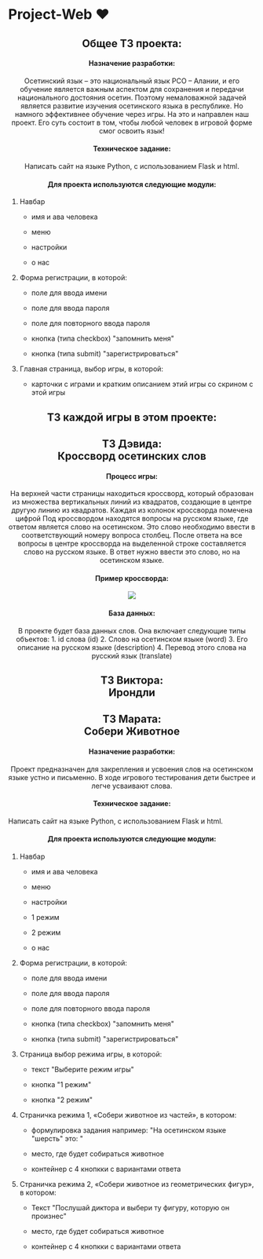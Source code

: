 # Project-Web ❤️

<h2 align="center">
Общее ТЗ проекта:
</h2>


<h4 align="center"> 
Назначение разработки:
</h4>

<p align="center">
Осетинский язык – это национальный язык РСО – Алании, и его обучение является важным аспектом для сохранения и передачи национального достояния осетин. Поэтому немаловажной задачей является развитие изучения осетинского языка в республике. Но намного эффективнее обучение через игры. На это и направлен наш проект. Его суть состоит в том, чтобы любой человек в игровой форме смог освоить язык!
</p>

<h4 align="center">
Техническое задание:
</h4>

<p align="center">
Написать сайт на языке Python, с использованием Flask и html.
</p>

<h4 align="center">
Для проекта используются следующие модули:
</h4>

<ol>
    <li>
        <p>Навбар</p>
        <ul>
            <li>
                <p>имя и ава человека</p>
            </li>
            <li>
                <p>меню</p>
            </li>
             <li>
                <p>настройки</p>
            </li>
             <li>
                <p>о нас</p>
            </li>
        </ul>
    </li>
    <li>
        <p>Форма регистрации, в которой:</p>
        <ul>
            <li>
                <p>поле для ввода имени</p>
            </li>
            <li>
                <p>поле для ввода пароля</p>
            </li>
            <li>
                <p>поле для повторного ввода пароля</p>
            </li>
            <li>
                <p>кнопка (типа checkbox) "запомнить меня"</p>
            </li>
            <li>
                <p>кнопка (типа submit) "зарегистрироваться"</p>
            </li>
        </ul>
    </li>
    <li>
        <p>Главная страница, выбор игры, в которой: </p>
        <ul>
            <li>
                <p>карточки с играми и кратким описанием этий игры со скрином с этой игры</p>
            </li>
        </ul>
    </li>   
</ol>



<h2 align="center">
ТЗ каждой игры в этом проекте:
</h2>




<h2 align="center">
ТЗ Дэвида: <br> Кроссворд осетинских слов 
</h2>


<h4 align="center"> 
Процесс игры:
</h4>

<p align="center">
На верхней части страницы находиться кроссворд, который образован из множества вертикальных линий из квадратов, создающие в центре другую линию из квадратов. Каждая из колонок кроссворда помечена цифрой
Под кроссвордом находятся вопросы на русском языке, где ответом является слово на осетинском. Это слово необходимо ввести в соответствующий номеру вопроса столбец.
После ответа на все вопросы в центре кроссворда на выделенной строке составляется слово на русском языке. В ответ нужно ввести это слово, но на осетинском языке.
</p>
 
<h4 align="center"> 
Пример кроссворда:
</h4>

<p align="center">
<img src=https://github.com/marathedziov/Project-Web/assets/134272993/32bc1f0a-5e02-465c-b948-3f92058acd11>
</p>
 
<h4 align="center"> 
База данных:
</h4>

<p align="center">
В проекте будет база данных слов.
Она включает следующие типы объектов:
1. id слова (id)
2. Слово на осетинском языке (word)
3. Его описание на русском языке (description)
4. Перевод этого слова на русский язык (translate)
</p>



<h2 align="center">
ТЗ Виктора: <br> Ирондли
</h2>




<h2 align="center">
ТЗ Марата: <br> Собери Животное
</h2>

<h4 align="center">
Назначение разработки:
</h4>

<p align="center">
Проект предназначен для закрепления и усвоения слов на осетинском языке устно и письменно.
В ходе игрового тестирования дети быстрее и легче усваивают слова. 
</p>

<h4 align="center">
Техническое задание:
</h4>

</p>
Написать сайт на языке Python, с использованием Flask и html.
</p>

<h4 align="center">
Для проекта используются следующие модули:
</h4>

<ol>
    <li>
        <p>Навбар</p>
        <ul>
            <li>
                <p>имя и ава человека</p>
            </li>
            <li>
                <p>меню</p>
            </li>
             <li>
                <p>настройки</p>
            </li>
            <li>
                <p>1 режим</p>
            </li>
            <li>
                <p>2 режим</p>
            </li>
             <li>
                <p>о нас</p>
            </li>
        </ul>
    </li>
    <li>
        <p>Форма регистрации, в которой:</p>
        <ul>
            <li>
                <p>поле для ввода имени</p>
            </li>
            <li>
                <p>поле для ввода пароля</p>
            </li>
            <li>
                <p>поле для повторного ввода пароля</p>
            </li>
            <li>
                <p>кнопка (типа checkbox) "запомнить меня"</p>
            </li>
            <li>
                <p>кнопка (типа submit) "зарегистрироваться"</p>
            </li>
        </ul>
    </li>
    <li>
        <p>Страница выбор режима игры, в которой: </p>
        <ul>
            <li>
                <p>текст "Выберите режим игры"</p>
            </li>
            <li>
                <p>кнопка "1 режим"</p>
            </li>
            <li>
                <p>кнопка "2 режим"</p>
            </li>
        </ul>
    </li>
    <li>
        <p>Страничка режима 1, «Собери животное из частей», в котором: </p>
        <ul>
            <li>
                <p>формулировка задания например: "На осетинском языке "шерсть" это: "</p>
            </li>
            <li>
                <p>место, где будет собираться животное</p>
            </li>
            <li>
                <p>контейнер с 4 кнопкки с вариантами ответа</p>
            </li>
        </ul>
    </li>
    <li>
        <p>Страничка режима 2, «Собери животное из геометрических фигур», в котором: </p>
         <ul>
            <li>
                <p>Текст "Послушай диктора и выбери ту фигуру, которую он произнес"</p>
            </li>
            <li>
                <p>место, где будет собираться животное</p>
            </li>
            <li>
                <p>контейнер с 4 кнопкки с вариантами ответа</p>
            </li>
        </ul>
    </li>
</ol>
